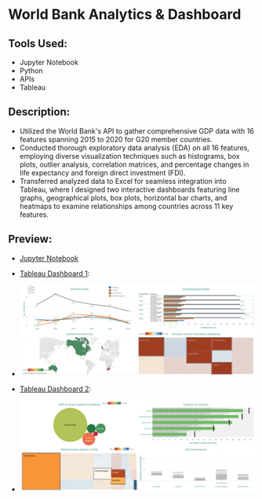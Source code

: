 # World Bank Analytics & Dashboard
## Tools Used:
- Jupyter Notebook
- Python
- APIs
- Tableau
## Description:
- Utilized the World Bank's API to gather comprehensive GDP data with 16 features spanning 2015 to 2020 for G20 member countries.
- Conducted thorough exploratory data analysis (EDA) on all 16 features, employing diverse visualization techniques such as histograms, box plots, outlier analysis, correlation matrices, and percentage changes in life expectancy and foreign direct investment (FDI).
- Transferred analyzed data to Excel for seamless integration into Tableau, where I designed two interactive dashboards featuring line graphs, geographical plots, box plots, horizontal bar charts, and heatmaps to examine relationships among countries across 11 key features.
## Preview:

- [Jupyter Notebook](https://github.com/ndomah/Portfolio-Projects/blob/main/Data%20Analytics/World%20Bank%20Analytics%20%26%20Dashboard/World%20Bank%20Analytics.ipynb)

- [Tableau Dashboard 1](https://public.tableau.com/app/profile/nilesh.domah4236/viz/WorldBankAnalytics_17156157559640/Dashboard2):

- ![Tableau Dashboard 1](https://github.com/ndomah/Portfolio-Projects/blob/main/Data%20Analytics/World%20Bank%20Analytics%20%26%20Dashboard/Dashboard%201.png)

- [Tableau Dashboard 2](https://public.tableau.com/app/profile/nilesh.domah4236/viz/WorldBankAnalytics_17156157559640/Dashboard2):

- ![Tableau Dashboard 2](https://github.com/ndomah/Portfolio-Projects/blob/main/Data%20Analytics/World%20Bank%20Analytics%20%26%20Dashboard/Dashboard%202.png)
